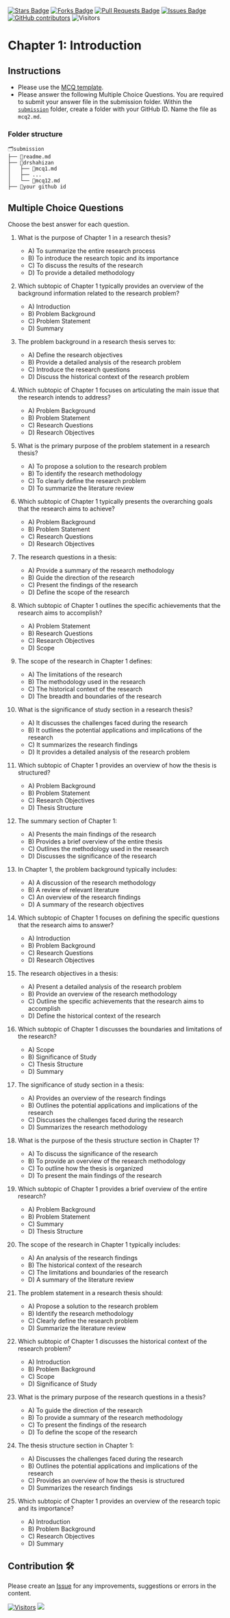 <a href="https://github.com/drshahizan/research-design/stargazers"><img src="https://img.shields.io/github/stars/drshahizan/research-design" alt="Stars Badge"/></a>
<a href="https://github.com/drshahizan/research-design/network/members"><img src="https://img.shields.io/github/forks/drshahizan/research-design" alt="Forks Badge"/></a>
<a href="https://github.com/drshahizan/research-design/pulls"><img src="https://img.shields.io/github/issues-pr/drshahizan/research-design" alt="Pull Requests Badge"/></a>
<a href="https://github.com/drshahizan/research-design"><img src="https://img.shields.io/github/issues/drshahizan/research-design" alt="Issues Badge"/></a>
<a href="https://github.com/drshahizan/research-design/graphs/contributors"><img alt="GitHub contributors" src="https://img.shields.io/github/contributors/drshahizan/research-design?color=2b9348"></a>
![Visitors](https://api.visitorbadge.io/api/visitors?path=https%3A%2F%2Fgithub.com%2Fdrshahizan%2BDM&labelColor=%23d9e3f0&countColor=%23697689&style=flat)

# Chapter 1: Introduction

## Instructions
- Please use the [MCQ template](temp_mcq.md).
- Please answer the following Multiple Choice Questions. You are required to submit your answer file in the submission folder. Within the [`submission`](submission/) folder, create a folder with your GitHub ID. Name the file as `mcq2.md`.

### Folder structure

```
🗂️submission
├── 📄readme.md
├── 📁drshahizan
│   ├── 📄mcq1.md
│   ├── ...
│   └── 📄mcq12.md
├── 📁your github id
```

## Multiple Choice Questions	
Choose the best answer for each question.

1. What is the purpose of Chapter 1 in a research thesis?
   - A) To summarize the entire research process
   - B) To introduce the research topic and its importance
   - C) To discuss the results of the research
   - D) To provide a detailed methodology

2. Which subtopic of Chapter 1 typically provides an overview of the background information related to the research problem?
   - A) Introduction
   - B) Problem Background
   - C) Problem Statement
   - D) Summary

3. The problem background in a research thesis serves to:
   - A) Define the research objectives
   - B) Provide a detailed analysis of the research problem
   - C) Introduce the research questions
   - D) Discuss the historical context of the research problem

4. Which subtopic of Chapter 1 focuses on articulating the main issue that the research intends to address?
   - A) Problem Background
   - B) Problem Statement
   - C) Research Questions
   - D) Research Objectives

5. What is the primary purpose of the problem statement in a research thesis?
   - A) To propose a solution to the research problem
   - B) To identify the research methodology
   - C) To clearly define the research problem
   - D) To summarize the literature review

6. Which subtopic of Chapter 1 typically presents the overarching goals that the research aims to achieve?
   - A) Problem Background
   - B) Problem Statement
   - C) Research Questions
   - D) Research Objectives

7. The research questions in a thesis:
   - A) Provide a summary of the research methodology
   - B) Guide the direction of the research
   - C) Present the findings of the research
   - D) Define the scope of the research

8. Which subtopic of Chapter 1 outlines the specific achievements that the research aims to accomplish?
   - A) Problem Statement
   - B) Research Questions
   - C) Research Objectives
   - D) Scope

9. The scope of the research in Chapter 1 defines:
   - A) The limitations of the research
   - B) The methodology used in the research
   - C) The historical context of the research
   - D) The breadth and boundaries of the research

10. What is the significance of study section in a research thesis?
    - A) It discusses the challenges faced during the research
    - B) It outlines the potential applications and implications of the research
    - C) It summarizes the research findings
    - D) It provides a detailed analysis of the research problem

11. Which subtopic of Chapter 1 provides an overview of how the thesis is structured?
    - A) Problem Background
    - B) Problem Statement
    - C) Research Objectives
    - D) Thesis Structure

12. The summary section of Chapter 1:
    - A) Presents the main findings of the research
    - B) Provides a brief overview of the entire thesis
    - C) Outlines the methodology used in the research
    - D) Discusses the significance of the research

13. In Chapter 1, the problem background typically includes:
    - A) A discussion of the research methodology
    - B) A review of relevant literature
    - C) An overview of the research findings
    - D) A summary of the research objectives

14. Which subtopic of Chapter 1 focuses on defining the specific questions that the research aims to answer?
    - A) Introduction
    - B) Problem Background
    - C) Research Questions
    - D) Research Objectives

15. The research objectives in a thesis:
    - A) Present a detailed analysis of the research problem
    - B) Provide an overview of the research methodology
    - C) Outline the specific achievements that the research aims to accomplish
    - D) Define the historical context of the research

16. Which subtopic of Chapter 1 discusses the boundaries and limitations of the research?
    - A) Scope
    - B) Significance of Study
    - C) Thesis Structure
    - D) Summary

17. The significance of study section in a thesis:
    - A) Provides an overview of the research findings
    - B) Outlines the potential applications and implications of the research
    - C) Discusses the challenges faced during the research
    - D) Summarizes the research methodology

18. What is the purpose of the thesis structure section in Chapter 1?
    - A) To discuss the significance of the research
    - B) To provide an overview of the research methodology
    - C) To outline how the thesis is organized
    - D) To present the main findings of the research

19. Which subtopic of Chapter 1 provides a brief overview of the entire research?
    - A) Problem Background
    - B) Problem Statement
    - C) Summary
    - D) Thesis Structure

20. The scope of the research in Chapter 1 typically includes:
    - A) An analysis of the research findings
    - B) The historical context of the research
    - C) The limitations and boundaries of the research
    - D) A summary of the literature review

21. The problem statement in a research thesis should:
    - A) Propose a solution to the research problem
    - B) Identify the research methodology
    - C) Clearly define the research problem
    - D) Summarize the literature review

22. Which subtopic of Chapter 1 discusses the historical context of the research problem?
    - A) Introduction
    - B) Problem Background
    - C) Scope
    - D) Significance of Study

23. What is the primary purpose of the research questions in a thesis?
    - A) To guide the direction of the research
    - B) To provide a summary of the research methodology
    - C) To present the findings of the research
    - D) To define the scope of the research

24. The thesis structure section in Chapter 1:
    - A) Discusses the challenges faced during the research
    - B) Outlines the potential applications and implications of the research
    - C) Provides an overview of how the thesis is structured
    - D) Summarizes the research findings

25. Which subtopic of Chapter 1 provides an overview of the research topic and its importance?
    - A) Introduction
    - B) Problem Background
    - C) Research Objectives
    - D) Summary
    
## Contribution 🛠️
Please create an [Issue](https://github.com/drshahizan/research-design/issues) for any improvements, suggestions or errors in the content.



[![Visitors](https://api.visitorbadge.io/api/visitors?path=https%3A%2F%2Fgithub.com%2Fdrshahizan&labelColor=%23697689&countColor=%23555555&style=plastic)](https://visitorbadge.io/status?path=https%3A%2F%2Fgithub.com%2Fdrshahizan)
![](https://hit.yhype.me/github/profile?user_id=81284918)

